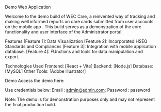 Demo Web Application

Welcome to the demo build of WEC Care, a reinvented way of tracking and making well informed reports on care cards submitted from user accounts on the mobile app . This build serves as a demonstration of the core functionality and user interface of the Administrator portal.

Features
[Feature 1]: Data Visualization
[Feature 2]: Incorporated HSEQ Standards and Compliances
[Feature 3]: Integration with mobile application database.
[Feature 4]: FUnctions and tools for data manipulation and export.

Technologies Used
Frontend: [React + Vite]
Backend: [Node.js]
Database: [MySQL]
Other Tools: [Adobe Illustrator]

Demo
Access the demo here: 

Use credentials below:
Email : admin@admin.com;
Password : password 

Note: The demo is for demonstration purposes only and may not represent the final production build.
